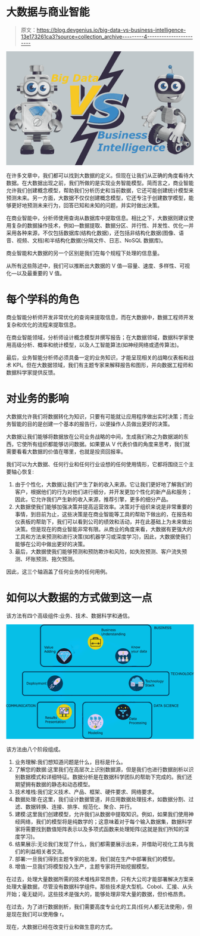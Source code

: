 # 大数据与商业智能

> 原文：<https://blog.devgenius.io/big-data-vs-business-intelligence-13e173261ca3?source=collection_archive---------4----------------------->

![](img/f0743e14cb08fe38773f045c0c0c493e.png)

在许多文章中，我们都可以找到大数据的定义。但现在让我们从正确的角度看待大数据。在大数据出现之前，我们所做的是实现业务智能模型。简而言之，商业智能允许我们创建概念模型，帮助我们分析历史和当前数据，它还可能创建统计模型来预测未来。另一方面，大数据不仅仅创建概念模型，它还专注于创建数学模型，能够更好地预测未来行为，回答已知和未知的问题，并实时做出决策。

在商业智能中，分析师使用查询从数据库中提取信息。相比之下，大数据则建议使用复杂的数据操作技术，例如—数据提取、数据分区、并行性、并发性、优化—并采用各种来源，不仅包括数据库(结构化数据)，还包括非结构化数据(图像、语音、视频、文档)和半结构化数据(分隔文件、日志、NoSQL 数据库)。

商业智能和大数据的另一个区别是我们在每个规程下处理的信息量。

从所有这些陈述中，我们可以推断出大数据的 V 值—容量、速度、多样性、可视化—以及最重要的 V 值。

# 每个学科的角色

商业智能分析师开发非常优化的查询来提取信息，而在大数据中，数据工程师开发复杂和优化的流程来提取信息。

在商业智能领域，分析师设计概念模型并撰写报告；在大数据领域，数据科学家使用高级分析、概率和统计模型，以及人工智能算法(如神经网络或遗传算法)。

最后，业务智能分析师必须具备一定的业务知识，才能呈现相关的战略仪表板和战术 KPI。但在大数据领域，我们有主题专家来解释报告和图形，并向数据工程师和数据科学家提供反馈。

# 对业务的影响

大数据允许我们将数据转化为知识，只要有可能就让应用程序做出实时决策；而业务智能的目的是创建一个基本的报告行，以便操作人员做出更好的决策。

大数据让我们能够将数据放在公司业务战略的中间，生成我们称之为数据湖的东西，它使所有组织都能够访问数据。如果要从 V 代表价值的角度来思考，我们就需要看看大数据的价值在哪里，也就是投资回报率。

我们可以为大数据、任何行业和任何行业设想的任何使用情形，它都将围绕三个主要轴心恢复:

1.  由于个性化，大数据让我们产生了新的收入来源。它让我们更好地了解我们的客户，根据他们的行为对他们进行细分，并开发更加个性化的新产品和服务；因此，它允许我们产生新的收入来源，推荐引擎，更多的细分产品。
2.  大数据使我们能够加强决策并提高运营效率。决策对于组织来说是非常重要的事情，到目前为止，这些决策是在商业智能等工具的帮助下做出的，在报告和仪表板的帮助下，我们可以看到公司的绩效和活动，并在此基础上为未来做出决策。但是现在的商业智能非常有限。从商业的角度来看，大数据有更强大的工具和方法来预测和进行决策(如机器学习或深度学习)，因此，大数据使我们能够在公司中做出更好的决策。
3.  最后，大数据使我们能够预测和预防欺诈和风险，如失败预测、客户流失预测、坏账预测、拖欠预测。

因此，这三个轴涵盖了任何业务的任何用例。

# 如何以大数据的方式做到这一点

该方法有四个高级组件:业务、技术、数据科学和通信。

![](img/a6a1584fc9aca881bf94d6276da3f200.png)

该方法由八个阶段组成。

1.  业务理解:我们想知道问题是什么，目标是什么。
2.  了解您的数据:这里我们在高层次上识别数据源，但是我们也进行数据剖析以识别数据模式和详细特征。数据分析是在数据科学团队的帮助下完成的。我们还期望拥有数据的静态和动态模型。
3.  技术堆栈:我们定义技术、产品、框架、硬件要求、网络要求。
4.  数据处理:在这里，我们设计数据管道，并应用数据处理技术，如数据分割、过滤、数据转换、连接、排序、规范化、聚合、并行。
5.  建模:这里我们创建模型，允许我们从数据中提取知识。例如，如果我们使用神经网络，我们的模型将是纯数学的；这意味着对于每个输入数据集，数据科学家将需要找到数值矩阵表示以及多项式函数来处理矩阵(这就是我们所知的深度学习)。
6.  结果展示:无论我们发现了什么，我们都需要展示出来，并借助可视化工具与我们的利益相关者交流。
7.  部署:一旦我们得到主题专家的批准，我们就在生产中部署我们的模型。
8.  增值:一旦我们将模型投入生产，主题专家将开始挖掘模型。

在过去，处理大量数据所需的技术堆栈非常昂贵，只有大公司才能部署解决方案来处理大量数据，尽管没有数据科学组件。那些技术是大型机、Cobol、汇接、从头开始；毫无疑问，这些技术是强大的，能够处理非常大量的数据，但价格昂贵。

在过去，为了进行数据剖析，我们需要高度专业化的工具(任何人都无法使用)，但是现在我们可以使用像 r。

现在，大数据已经在改变行业和做生意的方式。